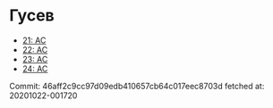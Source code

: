 # Гусев
- [21: AC](21.md)
- [22: AC](22.md)
- [23: AC](23.md)
- [24: AC](24.md)

Commit: 46aff2c9cc97d09edb410657cb64c017eec8703d
 fetched at: 20201022-001720

